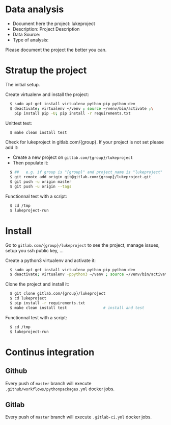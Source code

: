# Data analysis
- Document here the project: lukeproject
- Description: Project Description
- Data Source:
- Type of analysis:

Please document the project the better you can.

# Stratup the project

The initial setup.

Create virtualenv and install the project:
```bash
  $ sudo apt-get install virtualenv python-pip python-dev
  $ deactivate; virtualenv ~/venv ; source ~/venv/bin/activate ;\
    pip install pip -U; pip install -r requirements.txt
```

Unittest test:
```bash
  $ make clean install test
```

Check for lukeproject in gitlab.com/{group}.
If your project is not set please add it:

- Create a new project on `gitlab.com/{group}/lukeproject`
- Then populate it:

```bash
  $ ##   e.g. if group is "{group}" and project_name is "lukeproject"
  $ git remote add origin git@gitlab.com:{group}/lukeproject.git
  $ git push -u origin master
  $ git push -u origin --tags
```

Functionnal test with a script:
```bash
  $ cd /tmp
  $ lukeproject-run
```
# Install
Go to `gitlab.com/{group}/lukeproject` to see the project, manage issues,
setup you ssh public key, ...

Create a python3 virtualenv and activate it:
```bash
  $ sudo apt-get install virtualenv python-pip python-dev
  $ deactivate; virtualenv -ppython3 ~/venv ; source ~/venv/bin/activate
```

Clone the project and install it:
```bash
  $ git clone gitlab.com/{group}/lukeproject
  $ cd lukeproject
  $ pip install -r requirements.txt
  $ make clean install test                # install and test
```
Functionnal test with a script:
```bash
  $ cd /tmp
  $ lukeproject-run
``` 

# Continus integration
## Github 
Every push of `master` branch will execute `.github/workflows/pythonpackages.yml` docker jobs.
## Gitlab
Every push of `master` branch will execute `.gitlab-ci.yml` docker jobs.
